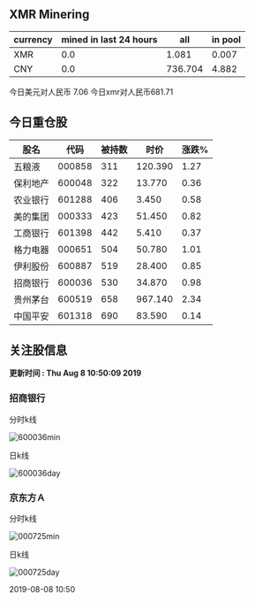 ## XMR Minering

|currency|mined in last 24 hours|all|in pool|
|---|---|---|---|
|XMR|0.0|1.081|0.007|
|CNY|0.0|736.704|4.882|

今日美元对人民币 7.06	今日xmr对人民币681.71


## 今日重仓股 

|股名|代码|被持数|时价|涨跌%|
|---|---|---|---|---|
|五粮液|000858|311|120.390|1.27|
|保利地产|600048|322|13.770|0.36|
|农业银行|601288|406|3.450|0.58|
|美的集团|000333|423|51.450|0.82|
|工商银行|601398|442|5.410|0.37|
|格力电器|000651|504|50.780|1.01|
|伊利股份|600887|519|28.400|0.85|
|招商银行|600036|530|34.870|0.98|
|贵州茅台|600519|658|967.140|2.34|
|中国平安|601318|690|83.590|0.14|

## 关注股信息
**更新时间 : Thu Aug  8 10:50:09 2019**
### 招商银行 
分时k线

![600036min](http://image.sinajs.cn/newchart/min/n/sh600036.gif)

日k线

![600036day](http://image.sinajs.cn/newchart/daily/n/sh600036.gif)

### 京东方Ａ 
分时k线

![000725min](http://image.sinajs.cn/newchart/min/n/sz000725.gif)

日k线

![000725day](http://image.sinajs.cn/newchart/daily/n/sz000725.gif)

2019-08-08 10:50